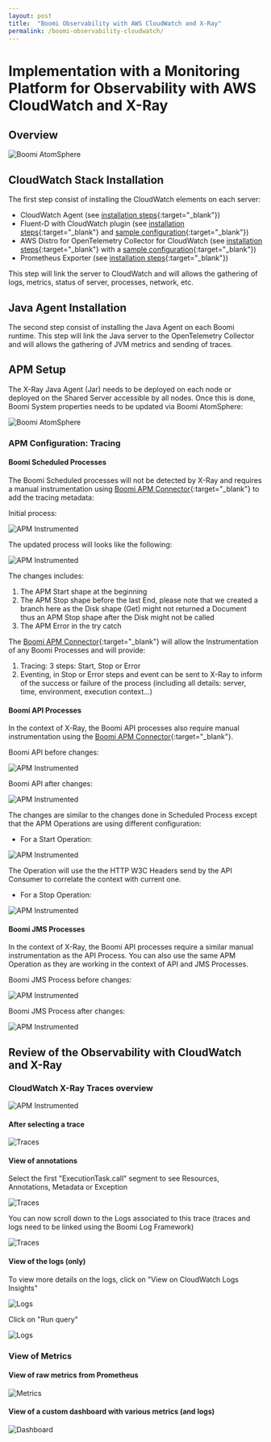```yaml
---
layout: post
title:  "Boomi Observability with AWS CloudWatch and X-Ray"
permalink: /boomi-observability-cloudwatch/
---
```

Implementation with a Monitoring Platform for Observability with AWS CloudWatch and X-Ray
===========================================================

## Overview

![Boomi AtomSphere](/assets/boomi-observability-aws-cloudwatch-xray/cloudwatch+x-ray.png)

## CloudWatch Stack Installation

The first step consist of installing the CloudWatch elements on each server:

- CloudWatch Agent (see [installation steps](https://CloudWatch.com/docs/CloudWatch-cloud/agent/){:target="_blank"})
- Fluent-D with CloudWatch plugin (see [installation steps](https://github.com/fluent-plugins-nursery/fluent-plugin-cloudwatch-logs){:target="_blank"} and [sample configuration](https://github.com/anthonyrabiaza/opentelemetry-log-parser#promtail-configuration){:target="_blank"})
- AWS Distro for OpenTelemetry Collector for CloudWatch (see [installation steps](https://docs.aws.amazon.com/eks/latest/userguide/configure-cw.html){:target="_blank"} with a [sample configuration](https://github.com/anthonyrabiaza/opentelemetry-log-parser#configure-opentelemetry-collector){:target="_blank"})
- Prometheus Exporter (see [installation steps](https://docs.aws.amazon.com/AmazonCloudWatch/latest/monitoring/CloudWatch-Agent-PrometheusEC2.html#CloudWatch-Agent-Prometheus-Java){:target="_blank"})

This step will link the server to CloudWatch and will allows the gathering of logs, metrics, status of server, processes, network, etc.

## Java Agent Installation

The second step consist of installing the Java Agent on each Boomi runtime. This step will link the Java server to the OpenTelemetry Collector and will allows the gathering of JVM metrics and sending of traces.

## APM Setup

The X-Ray Java Agent (Jar) needs to be deployed on each node or deployed on the Shared Server accessible by all nodes. Once this is done, Boomi System properties needs to be updated via Boomi AtomSphere:  

![Boomi AtomSphere](/assets/boomi-observability-aws-cloudwatch-xray/boomi-config-cloudwatch.png)

### APM Configuration: Tracing

#### Boomi Scheduled Processes

The Boomi Scheduled processes will not be detected by X-Ray and requires a manual instrumentation using [Boomi APM Connector](https://github.com/anthonyrabiaza/boomiapm){:target="_blank"} to add the tracing metadata:  

Initial process:

![APM Instrumented](/assets/boomi-observability-aws-cloudwatch-xray/boomi-process-1.png)  

The updated process will looks like the following:  

![APM Instrumented](/assets/boomi-observability-aws-cloudwatch-xray/boomi-process-1-apm.png)  

The changes includes:

1.  The APM Start shape at the beginning
2.  The APM Stop shape before the last End, please note that we created a branch here as the Disk shape (Get) might not returned a Document thus an APM Stop shape after the Disk might not be called
3.  The APM Error in the try catch

The [Boomi APM Connector](https://github.com/anthonyrabiaza/boomiapm){:target="_blank"} will allow the Instrumentation of any Boomi Processes and will provide:

1.  Tracing: 3 steps: Start, Stop or Error
2.  Eventing, in Stop or Error steps and event can be sent to X-Ray to inform of the success or failure of the process (including all details: server, time, environment, execution context...)

#### Boomi API Processes

In the context of X-Ray, the Boomi API processes also require manual instrumentation using the [Boomi APM Connector](https://github.com/anthonyrabiaza/boomiapm){:target="_blank"}. 

Boomi API before changes:

![APM Instrumented](/assets/boomi-observability-aws-cloudwatch-xray/boomi-process-2.png)  

Boomi API after changes:

![APM Instrumented](/assets/boomi-observability-aws-cloudwatch-xray/boomi-process-2-apm.png)  

The changes are similar to the changes done in Scheduled Process except that the APM Operations are using different configuration:

- For a Start Operation: 

![APM Instrumented](/assets/boomi-observability-aws-cloudwatch-xray/boomi-op-start.png)  

The Operation will use the the HTTP W3C Headers send by the API Consumer to correlate the context with current one.

- For a Stop Operation:

![APM Instrumented](/assets/boomi-observability-aws-cloudwatch-xray/boomi-op-stop.png)

#### Boomi JMS Processes

In the context of X-Ray, the Boomi API processes require a similar manual instrumentation as the API Process. You can also use the same APM Operation as they are working in the context of API and JMS Processes.

Boomi JMS Process before changes:

![APM Instrumented](/assets/boomi-observability-aws-cloudwatch-xray/boomi-process-3.png)  

Boomi JMS Process after changes:

![APM Instrumented](/assets/boomi-observability-aws-cloudwatch-xray/boomi-process-3-apm.png)  

## Review of the Observability with CloudWatch and X-Ray

### CloudWatch X-Ray Traces overview

![APM Instrumented](/assets/boomi-observability-aws-cloudwatch-xray/cloudwatch-traces.png)  

#### After selecting a trace

![Traces](/assets/boomi-observability-aws-cloudwatch-xray/cloudwatch-trace-overview.png)

#### View of annotations

Select the first "ExecutionTask.call" segment to see Resources, Annotations, Metadata or Exception 

![Traces](/assets/boomi-observability-aws-cloudwatch-xray/cloudwatch-trace-annotations.png)

You can now scroll down to the Logs associated to this trace (traces and logs need to be linked using the Boomi Log Framework)

![Traces](/assets/boomi-observability-aws-cloudwatch-xray/cloudwatch-trace-and-logs.png)

#### View of the logs (only)

To view more details on the logs, click on "View on CloudWatch Logs Insights"

![Logs](/assets/boomi-observability-aws-cloudwatch-xray/cloudwatch-logs-screen.png)

Click on "Run query"

![Logs](/assets/boomi-observability-aws-cloudwatch-xray/cloudwatch-logs-only.png)

### View of Metrics

#### View of raw metrics from Prometheus

![Metrics](/assets/boomi-observability-aws-cloudwatch-xray/cloudwatch-metrics.png)

#### View of a custom dashboard with various metrics (and logs)

![Dashboard](/assets/boomi-observability-aws-cloudwatch-xray/cloudwatch-dashboard.png)